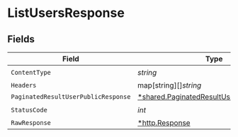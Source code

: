 # ListUsersResponse


## Fields

| Field                                                                                                 | Type                                                                                                  | Required                                                                                              | Description                                                                                           |
| ----------------------------------------------------------------------------------------------------- | ----------------------------------------------------------------------------------------------------- | ----------------------------------------------------------------------------------------------------- | ----------------------------------------------------------------------------------------------------- |
| `ContentType`                                                                                         | *string*                                                                                              | :heavy_check_mark:                                                                                    | N/A                                                                                                   |
| `Headers`                                                                                             | map[string][]*string*                                                                                 | :heavy_minus_sign:                                                                                    | N/A                                                                                                   |
| `PaginatedResultUserPublicResponse`                                                                   | [*shared.PaginatedResultUserPublicResponse](../../models/shared/paginatedresultuserpublicresponse.md) | :heavy_minus_sign:                                                                                    | N/A                                                                                                   |
| `StatusCode`                                                                                          | *int*                                                                                                 | :heavy_check_mark:                                                                                    | N/A                                                                                                   |
| `RawResponse`                                                                                         | [*http.Response](https://pkg.go.dev/net/http#Response)                                                | :heavy_minus_sign:                                                                                    | N/A                                                                                                   |